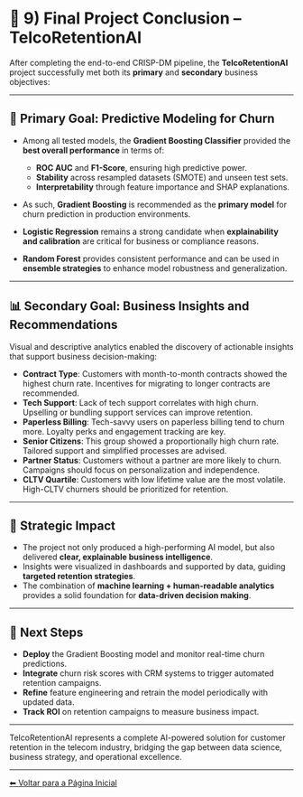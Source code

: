 # 🧠 9) Final Project Conclusion – TelcoRetentionAI

After completing the end-to-end CRISP-DM pipeline, the **TelcoRetentionAI** project successfully met both its **primary** and **secondary** business objectives:

---

## 🎯 Primary Goal: Predictive Modeling for Churn

- Among all tested models, the **Gradient Boosting Classifier** provided the **best overall performance** in terms of:
  - **ROC AUC** and **F1-Score**, ensuring high predictive power.
  - **Stability** across resampled datasets (SMOTE) and unseen test sets.
  - **Interpretability** through feature importance and SHAP explanations.

- As such, **Gradient Boosting** is recommended as the **primary model** for churn prediction in production environments.

- **Logistic Regression** remains a strong candidate when **explainability and calibration** are critical for business or compliance reasons.

- **Random Forest** provides consistent performance and can be used in **ensemble strategies** to enhance model robustness and generalization.

---

## 📊 Secondary Goal: Business Insights and Recommendations

Visual and descriptive analytics enabled the discovery of actionable insights that support business decision-making:

- **Contract Type**: Customers with month-to-month contracts showed the highest churn rate. Incentives for migrating to longer contracts are recommended.
- **Tech Support**: Lack of tech support correlates with high churn. Upselling or bundling support services can improve retention.
- **Paperless Billing**: Tech-savvy users on paperless billing tend to churn more. Loyalty perks and engagement tracking are key.
- **Senior Citizens**: This group showed a proportionally high churn rate. Tailored support and simplified processes are advised.
- **Partner Status**: Customers without a partner are more likely to churn. Campaigns should focus on personalization and independence.
- **CLTV Quartile**: Customers with low lifetime value are the most volatile. High-CLTV churners should be prioritized for retention.

---

## 🧠 Strategic Impact

- The project not only produced a high-performing AI model, but also delivered **clear, explainable business intelligence**.
- Insights were visualized in dashboards and supported by data, guiding **targeted retention strategies**.
- The combination of **machine learning + human-readable analytics** provides a solid foundation for **data-driven decision making**.

---

## 🚀 Next Steps

- **Deploy** the Gradient Boosting model and monitor real-time churn predictions.
- **Integrate** churn risk scores with CRM systems to trigger automated retention campaigns.
- **Refine** feature engineering and retrain the model periodically with updated data.
- **Track ROI** on retention campaigns to measure business impact.

---

TelcoRetentionAI represents a complete AI-powered solution for customer retention in the telecom industry, bridging the gap between data science, business strategy, and operational excellence.


---

[⬅ Voltar para a Página Inicial](index.md)
